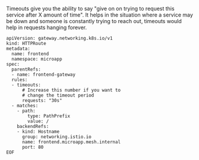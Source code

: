 Timeouts give you the ability to say "give on on trying to request this service after X amount of time". It helps in the situation where a service may be down and someone is constantly trying to reach out, timeouts would help in requests hanging forever.

```
apiVersion: gateway.networking.k8s.io/v1
kind: HTTPRoute
metadata:
  name: frontend
  namespace: microapp
spec:
  parentRefs:
  - name: frontend-gateway
  rules:
  - timeouts:
      # Increase this number if you want to
      # change the timeout period
      requests: "30s"
  - matches:
    - path:
        type: PathPrefix
        value: /
    backendRefs:
    - kind: Hostname
      group: networking.istio.io
      name: frontend.microapp.mesh.internal
      port: 80
EOF
```